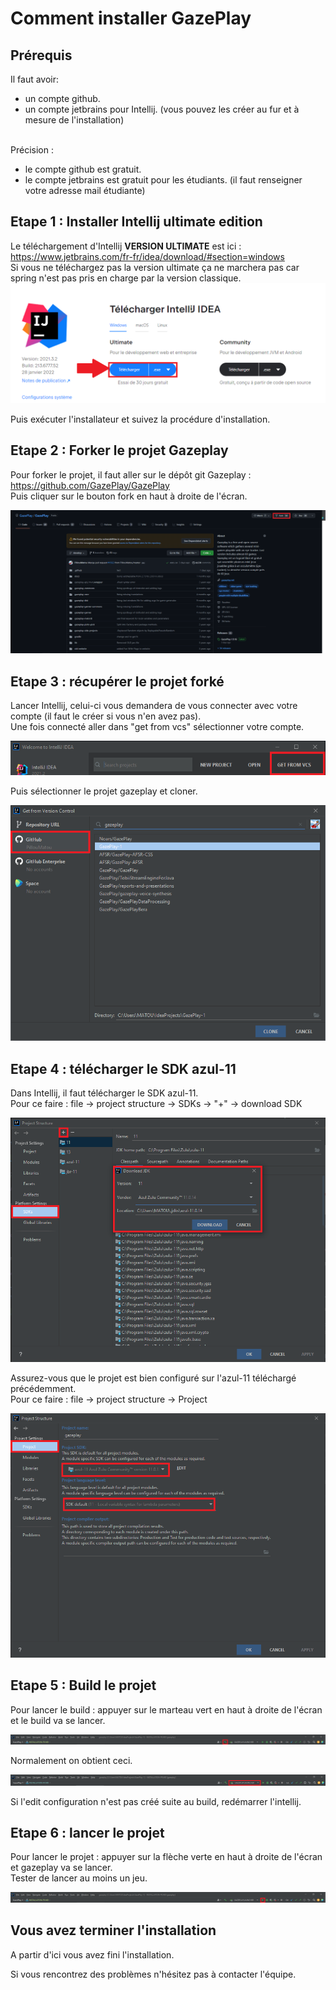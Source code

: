 # Comment installer GazePlay

## Prérequis

Il faut avoir: 
* un compte github.
* un compte jetbrains pour Intellij. (vous pouvez les créer au fur et à mesure de l'installation)

<br>Précision : 
* le compte github est gratuit.
* le compte jetbrains est gratuit pour les étudiants. (il faut renseigner votre adresse mail étudiante)

## Etape 1 : Installer Intellij ultimate edition 

Le téléchargement d'Intellij **VERSION ULTIMATE** est ici : https://www.jetbrains.com/fr-fr/idea/download/#section=windows
<br>
Si vous ne téléchargez pas la version ultimate ça ne marchera pas car spring n'est pas pris en charge par la version classique.
![telechargement intellij](AssetsInstallation/DL-intellij-FR.png)

Puis exécuter l'installateur et suivez la procédure d'installation.

## Etape 2 : Forker le projet Gazeplay

Pour forker le projet, il faut aller sur le dépôt git Gazeplay : https://github.com/GazePlay/GazePlay
<br>
Puis cliquer sur le bouton fork en haut à droite de l'écran.

![fork](AssetsInstallation/fork.png)

## Etape 3 : récupérer le projet forké

Lancer Intellij, celui-ci vous demandera de vous connecter avec votre compte (il faut le créer si vous n'en avez pas).
<br> Une fois connecté aller dans "get from vcs" sélectionner votre compte.

![GetFromVCS](AssetsInstallation/GetFromVCS.png)

Puis sélectionner le projet gazeplay et cloner.

![clone](AssetsInstallation/clone.png)

## Etape 4 : télécharger le SDK azul-11

Dans Intellij, il faut télécharger le SDK azul-11.
<br>
Pour ce faire : file -> project structure -> SDKs -> "+" -> download SDK

![telechargement azul](AssetsInstallation/DL-azul-FR.png)

Assurez-vous que le projet est bien configuré sur l'azul-11 téléchargé précédemment.
<br> 
Pour ce faire : file -> project structure -> Project

![mise en place azul](AssetsInstallation/DL-setAzul.png)

## Etape 5 : Build le projet

Pour lancer le build : appuyer sur le marteau vert en haut à droite de l'écran et le build va se lancer.

![build](AssetsInstallation/build.png)

Normalement on obtient ceci.

![buildsuccessfull](AssetsInstallation/editconfig.png)

Si l'edit configuration n'est pas créé suite au build, redémarrer l'intellij.

## Etape 6 : lancer le projet

Pour lancer le projet : appuyer sur la flèche verte en haut à droite de l'écran et gazeplay va se lancer.
<br> Tester de lancer au moins un jeu.

![run](AssetsInstallation/run.png)

## Vous avez terminer l'installation

A partir d'ici vous avez fini l'installation.

Si vous rencontrez des problèmes n'hésitez pas à contacter l'équipe.

